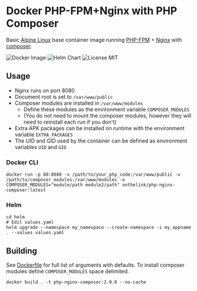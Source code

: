 # Docker PHP-FPM+Nginx with PHP Composer
Basic [Alpine Linux](https://www.alpinelinux.org/) base container image running [PHP-FPM](https://www.php.net/manual/install.fpm.php) + [Nginx](https://nginx.org/) with [composer](https://getcomposer.org/).

![Docker Image](https://img.shields.io/badge/Docker%20Image-1.1.4-green)
![Helm Chart](https://img.shields.io/badge/Helm%20Chart-1.1.0-green)
![License MIT](https://img.shields.io/badge/License-MIT-blue.svg)

## Usage

* Nginx runs on port 8080
* Document root is set to `/var/www/public`
* Composer modules are installed in `/var/www/modules`
  * Define these modules as the environment variable `COMPOSER_MODULES`
  * (You do not need to mount the composer modules, however they will need to reinstall each run if you don't)
* Extra APK packages can be installed on runtime with the environment variable `EXTRA_PACKAGES`
* The UID and GID used by the container can be defined as environment variables `UID` and `GID`

### Docker CLI
```
docker run -p 80:8080 -v /path/to/your_php_code:/var/www/public -v /path/to/composer_modules:/var/www/modules -e COMPOSER_MODULES="module/path module2/path" onthelink/php-nginx-composer:latest
```

### Helm
```
cd helm
# Edit values.yaml
helm upgrade --namespace my_namespace --create-namespace -i my_appname . --values values.yaml
```

## Building
See [Dockerfile](Dockerfile) for full list of arguments with defaults. To install composer modules define `COMPOSER_MODULES` space delimited.

```
docker build . -t php-nginx-composer:2.0.0 --no-cache
```
